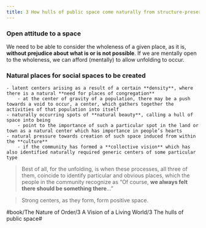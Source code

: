 ```yaml
---
title: 3 How hulls of public space come naturally from structure-preserving transformations
---
```


### Open attitude to a space
We need to be able to consider the wholeness of a given place, as it is, **without prejudice about what is or is not possible**.
If we are mentally open to the wholeness, we can afford (mentally) to allow unfolding to occur.

### Natural places for social spaces to be created
	- latent centers arising as a result of a certain **density**, where there is a natural **need for places of congregation**
		- at the center of gravity of a population, there may be a push towards a void to occur, a center, which gathers together the activities of that population into itself
	- naturally occurring spots of **natural beauty**, calling a hull of space into being
		- point to the importance of such a particular spot in the land or town as a natural center which has importance in people’s hearts
	- natural pressure towards creation of such space induced from within the **culture**
		- if the community has formed a **collective vision** which has also identified naturally required generic centers of some particular type

> Best of all, for the unfolding, is when these processes, all three of them, coincide to identify particular and obvious places, which the people in the community recognize as “Of course, **we always felt there should be something there**…”  

> Strong centers, as they form, form positive space.  

#book/The Nature of Order/3 A Vision of a Living World/3 The hulls of public space#